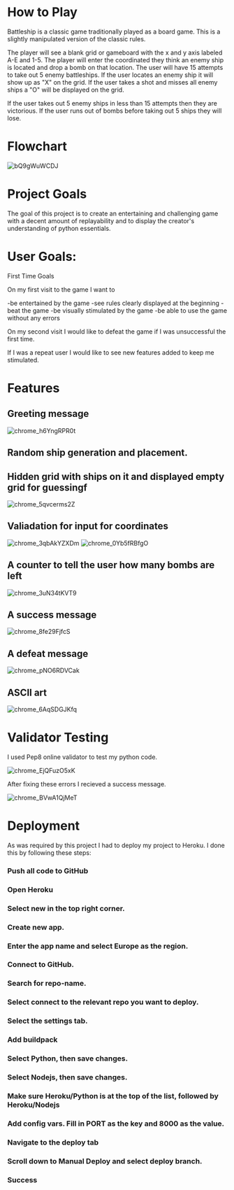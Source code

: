 # How to Play

Battleship is a classic game traditionally played as a board game. This is a slightly manipulated version of the classic rules.

The player will see a blank grid or gameboard with the x and y axis labeled A-E and 1-5. The player will enter the coordinated they think an enemy ship is located and drop a bomb on that location. The user will have 15 attempts to take out 5 enemy battleships. If the user locates an enemy ship it will show up as "X" on the grid. If the user takes a shot and misses all enemy ships a "O" will be displayed on the grid. 

If the user takes out 5 enemy ships in less than 15 attempts then they are victorious. If the user runs out of bombs before taking out 5 ships they will lose.

# Flowchart

![bQ9gWuWCDJ](https://user-images.githubusercontent.com/103134533/182043570-150a0117-16ab-4663-abab-66974f167056.png)

# Project Goals 

The goal of this project is to create an entertaining and challenging game with a decent amount of replayability and to display the creator's understanding of python essentials. 

# User Goals:
First Time Goals

On my first visit to the game I want to 

-be entertained by the game 
-see rules clearly displayed at the beginning 
-beat the game
-be visually stimulated by the game 
-be able to use the game without any errors

On my second visit I would like to defeat the game if I was unsuccessful the first time.

If I was a repeat user I would like to see new features added to keep me stimulated. 

# Features 

## Greeting message 


![chrome_h6YngRPR0t](https://user-images.githubusercontent.com/103134533/182042266-1c54ed32-9065-4bd1-adc8-4585919882b8.png)

## Random ship generation and placement.

## Hidden grid with ships on it and displayed empty grid for guessingf 


![chrome_5qvcerms2Z](https://user-images.githubusercontent.com/103134533/182042270-38a2d89a-8728-4c80-be62-6137ad3234e7.png)

## Valiadation for input for coordinates 


![chrome_3qbAkYZXDm](https://user-images.githubusercontent.com/103134533/182042252-873dd6a7-002b-4dc1-a573-edd8109a5c84.png)
![chrome_0Yb5fRBfgO](https://user-images.githubusercontent.com/103134533/182042257-dac69631-26c2-4b38-b820-fa2d6bef38df.png)

## A counter to tell the user how many bombs are left 


![chrome_3uN34tKVT9](https://user-images.githubusercontent.com/103134533/182042247-ca31efc6-7b9e-4648-bf4a-dee646ad7255.png)

## A success message 


![chrome_8fe29FjfcS](https://user-images.githubusercontent.com/103134533/182042220-c4c917c0-cfb3-4a86-b688-99ef171d73af.png)


## A defeat message 


![chrome_pNO6RDVCak](https://user-images.githubusercontent.com/103134533/182042224-526a2918-775a-485b-80ce-29e42d658054.png)

## ASCII art 


![chrome_6AqSDGJKfq](https://user-images.githubusercontent.com/103134533/182042226-fefe8c75-772e-45b4-9b84-ee80c883e47f.png)

# Validator Testing

I used Pep8 online validator to test my python code. 

![chrome_EjQFuzO5xK](https://user-images.githubusercontent.com/103134533/182044352-d8d1b919-3cdf-485b-a676-4840b9c57102.png)

After fixing these errors I recieved a success message.

![chrome_BVwA1QjMeT](https://user-images.githubusercontent.com/103134533/182044372-482bc4c8-8132-47d7-b4c2-406ec5a501cf.png)




# Deployment

As was required by this project I had to deploy my project to Heroku. I done this by following these steps: 

### Push all code to GitHub
### Open Heroku
### Select new in the top right corner.
### Create new app.
### Enter the app name and select Europe as the region.
### Connect to GitHub.
### Search for repo-name.
### Select connect to the relevant repo you want to deploy.
### Select the settings tab.
### Add buildpack
### Select Python, then save changes.
### Select Nodejs, then save changes.
### Make sure Heroku/Python is at the top of the list, followed by Heroku/Nodejs
### Add config vars. Fill in PORT as the key and 8000 as the value.
### Navigate to the deploy tab
### Scroll down to Manual Deploy and select deploy branch.
### Success

